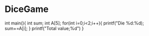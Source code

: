 # DiceGame
int main(){
int sum;
int A[5];
for(int i=0;i<2;i++){
printf("Die %d:%d);
sum+=A[i];
}
printf("Total value;%d")
}
